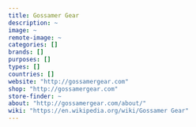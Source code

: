 ```yaml
---
title: Gossamer Gear
description: ~
image: ~
remote-image: ~
categories: []
brands: []
purposes: []
types: []
countries: []
website: "http://gossamergear.com"
shop: "http://gossamergear.com"
store-finder: ~
about: "http://gossamergear.com/about/"
wiki: "https://en.wikipedia.org/wiki/Gossamer Gear"
---
```

